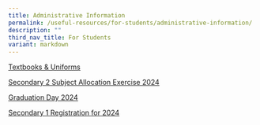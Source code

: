 ```yaml
---
title: Administrative Information
permalink: /useful-resources/for-students/administrative-information/
description: ""
third_nav_title: For Students
variant: markdown
---
```

[Textbooks & Uniforms](/useful-resources/for-students/administrative-information/textbooks-n-uniforms/)

[Secondary 2 Subject Allocation Exercise 2024](/useful-resources/for-students/administrative-information/sec-2-subject-allocation-exercise-2024/)

[Graduation Day 2024](/useful-resources/for-students/administrative-information/graduation-day-2024)

[Secondary 1 Registration for 2024](https://www.assumptionenglish.moe.edu.sg/useful-resources/for-students/administrative-information/secondary-1-registration-for-2024/)